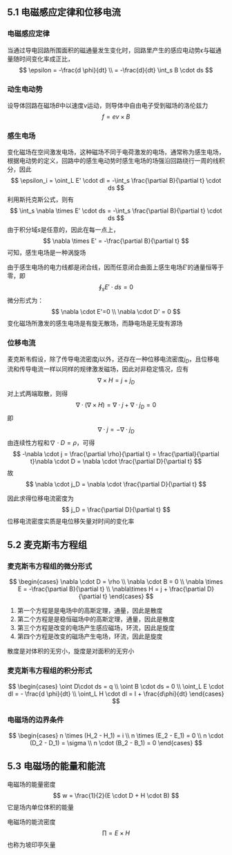 ## 5.1 电磁感应定律和位移电流

### 电磁感应定律

当通过导电回路所围面积的磁通量发生变化时，回路里产生的感应电动势$\epsilon$与磁通量随时间变化率成正比，
$$
\epsilon = -\frac{d \phi}{dt} \\
= -\frac{d}{dt} \int_s B \cdot ds
$$

### 动生电动势

设导体回路在磁场$B$中以速度$v$运动，则导体中自由电子受到磁场的洛伦兹力
$$
f = ev \times B
$$

### 感生电场

变化磁场在空间激发电场，这种磁场不同于电荷激发的电场，通常称为感生电场，根据电动势的定义，回路中的感生电动势时感生电场的场强沿回路绕行一周的线积分，因此
$$
\epsilon_i = \oint_L E' \cdot dl = -\int_s \frac{\partial B}{\partial t} \cdot ds
$$
利用斯托克斯公式，则有
$$
\int_s \nabla \times E' \cdot ds = -\int_s \frac{\partial B}{\partial t} \cdot ds
$$
由于积分域$s$是任意的，因此在每一点上，
$$
\nabla \times E' = -\frac{\partial B}{\partial t}
$$
可知，感生电场是一种涡旋场

由于感生电场的电力线都是闭合线，因而任意闭合曲面上感生电场$E'$的通量恒等于零，即
$$
\oint_s E' \cdot ds = 0
$$
微分形式为：
$$
\nabla \cdot E'=0 \\
\nabla \cdot D' = 0
$$
变化磁场所激发的感生电场是有旋无散场，而静电场是无旋有源场



### 位移电流

麦克斯韦假设，除了传导电流密度$j$以外，还存在一种位移电流密度$j_D$，且位移电流和传导电流一样以同样的规律激发磁场，因此对非稳定情况，应有
$$
\nabla \times H = j + j_D
$$
对上式两端取散，则得
$$
\nabla \cdot (\nabla \times H) = \nabla \cdot j + \nabla \cdot j_D = 0
$$
即
$$
\nabla \cdot j = - \nabla \cdot j_D
$$
由连续性方程和$\nabla \cdot D = \rho$，可得
$$
-\nabla \cdot j = \frac{\partial \rho}{\partial t} = \frac{\partial}{\partial t}\nabla \cdot D = \nabla \cdot \frac{\partial D}{\partial t}
$$
故
$$
\nabla \cdot j_D = \nabla \cdot \frac{\partial D}{\partial t}
$$


因此求得位移电流密度为
$$
j_D = \frac{\partial D}{\partial t}
$$
位移电流密度实质是电位移矢量对时间的变化率



## 5.2 麦克斯韦方程组

### 麦克斯韦方程组的微分形式

$$
\begin{cases}
\nabla \cdot D = \rho \\
\nabla \cdot B = 0 \\
\nabla \times E = -\frac{\partial B}{\partial t} \\
\nabla\times H = j + \frac{\partial D}{\partial t}
\end{cases}
$$

1. 第一个方程是是电场中的高斯定理，通量，因此是散度
2. 第二个方程是是稳恒磁场中的高斯定理，通量，因此是散度
3. 第三个方程是改变的电场产生感应磁场，环流，因此是旋度
4. 第四个方程是改变的磁场产生电场，环流，因此是旋度

散度是对体积的无穷小，旋度是对面积的无穷小



### 麦克斯韦方程组的积分形式

$$
\begin{cases}
\oint D\cdot ds = q \\
\oint B \cdot ds = 0 \\
\oint_L E \cdot dl = - \frac{d \phi}{dt} \\
\oint_L H \cdot dl = I + \frac{d\phi}{dt}
\end{cases}
$$





### 电磁场的边界条件

$$
\begin{cases}
n \times (H_2 - H_1) = i \\
n \times (E_2 - E_1) = 0 \\
n \cdot (D_2 - D_1) = \sigma \\
n \cdot (B_2 - B_1) = 0
\end{cases}
$$

## 5.3 电磁场的能量和能流

电磁场的能量密度
$$
w = \frac{1}{2}(E \cdot D + H \cdot B)
$$
它是场内单位体积的能量



电磁场的能流密度
$$
\prod = E \times H
$$
也称为坡印亭矢量




